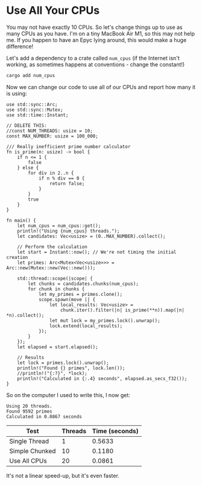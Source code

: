 # Use All Your CPUs

You may not have exactly 10 CPUs. So let's change things up to use as many CPUs as you have. I'm on a tiny MacBook Air M1, so this may not help me. If you happen to have an Epyc lying around, this would make a huge difference!

Let's add a dependency to a crate called `num_cpus` (if the Internet isn't working, as sometimes happens at conventions - change the constant!)

```bash
cargo add num_cpus
```

Now we can change our code to use all of our CPUs and report how many it is using:

```rust,,edition2021
use std::sync::Arc;
use std::sync::Mutex;
use std::time::Instant;

// DELETE THIS:
//const NUM_THREADS: usize = 10;
const MAX_NUMBER: usize = 100_000;

/// Really inefficient prime number calculator
fn is_prime(n: usize) -> bool {
    if n <= 1 {
        false
    } else {
        for div in 2..n {
            if n % div == 0 {
                return false;
            }
        }
        true
    }
}

fn main() {
    let num_cpus = num_cpus::get();
    println!("Using {num_cpus} threads.");
    let candidates: Vec<usize> = (0..MAX_NUMBER).collect();

    // Perform the calculation
    let start = Instant::now(); // We're not timing the initial creation
    let primes: Arc<Mutex<Vec<usize>>> = Arc::new(Mutex::new(Vec::new()));

    std::thread::scope(|scope| {
        let chunks = candidates.chunks(num_cpus);
        for chunk in chunks {
            let my_primes = primes.clone();
            scope.spawn(move || {
                let local_results: Vec<usize> =
                    chunk.iter().filter(|n| is_prime(**n)).map(|n| *n).collect();
                let mut lock = my_primes.lock().unwrap();
                lock.extend(local_results);
            });
        }
    });
    let elapsed = start.elapsed();

    // Results
    let lock = primes.lock().unwrap();
    println!("Found {} primes", lock.len());
    //println!("{:?}", *lock);
    println!("Calculated in {:.4} seconds", elapsed.as_secs_f32());
}
```

So on the computer I used to write this, I now get:

```
Using 20 threads.
Found 9592 primes
Calculated in 0.0867 seconds
```

Test | Threads | Time (seconds)
-|-|-
Single Thread | 1 | 0.5633
Simple Chunked | 10 | 0.1180
Use All CPUs | 20 | 0.0861

It's not a linear speed-up, but it's even faster.